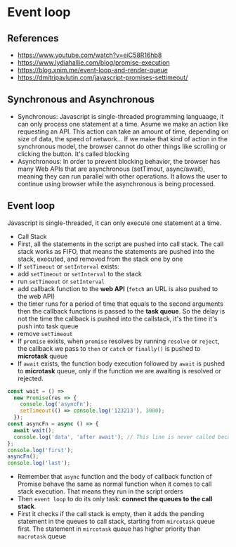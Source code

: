# Event loop

## References

- <https://www.youtube.com/watch?v=eiC58R16hb8>
- <https://www.lydiahallie.com/blog/promise-execution>
- <https://blog.xnim.me/event-loop-and-render-queue>
- <https://dmitripavlutin.com/javascript-promises-settimeout/>

## Synchronous and Asynchronous

- Synchronous:
Javascript is single-threaded programming languaage, it can only process one statement at a time.
Asume we make an action like requesting an API. This action can take an amount of time, depending on size of data, the speed of network...
If we make that kind of action in the synchronous model, the browser cannot do other things like scrolling or clicking the button. It's called blocking
- Asynchronous:
In order to prevent blocking behavior, the browser has many Web APIs that are asynchronous (setTimout, async/await), meaning they can run parallel with other operations. It allows the user to continue using browser while the asynchronous is being processed.

## Event loop

Javascript is single-threaded, it can only execute one statement at a time.

- Call Stack
- First, all the statements in the script are pushed into call stack. The call stack works as FIFO, that means the statements are pushed into the stack, executed, and removed from the stack one by one 
- If `setTimeout` or `setInterval` exists:
 - add `setTimeout` or `setInterval` to the stack
 - run `setTimeout` or `setInterval`
 - add callback function to the **web API** (`fetch` an URL is also pushed to the web API)
 - the timer runs for a period of time that equals to the second arguments then the callback functions is passed to the **task queue**. So the delay is not the time the callback is pushed into the callstack, it's the time it's push into task queue
 - remove `setTimeout`
- If `promise` exists, when `promise` resolves by running `resolve` or `reject`, the callback we pass to `then` or `catch` or `finally()` is pushed to **microtask** queue
- If `await` exists, the function body execution followed by `await` is pushed to **microtask** queue, only if the function we are awaiting is resolved or rejected.

```ts
const wait = () =>
  new Promise(res => {
    console.log('asyncFn');
    setTimeout(() => console.log('123213'), 3000);
  });
const asyncFn = async () => {
  await wait();
  console.log('data', 'after await'); // This line is never called because the promise doesn't resolve anything. `wait` is always in pending state, then what is after `await wait()` will never be pushed into the microstask queue.
};
console.log('first');
asyncFn();
console.log('last');

```

- Remember that `async` function and the body of callback function of Promise behave the same as normal function when it comes to call stack execution. That means they run in the script orders
- Then `event loop` to do its only task: **connect the queues to the call stack**.
- First it checks if the call stack is empty, then it adds the pending statement in the queues to call stack, starting from `mircotask` queue first. The statement in `mircotask` queue has higher priority than `macrotask` queue

